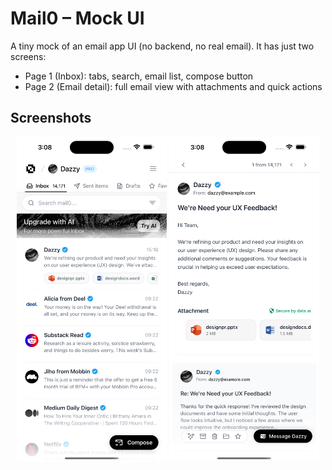 # Mail0 – Mock UI

A tiny mock of an email app UI (no backend, no real email). It has just two screens:

- Page 1 (Inbox): tabs, search, email list, compose button
- Page 2 (Email detail): full email view with attachments and quick actions

## Screenshots

<p align="center">
  <img src="assets/images/page-1.png" alt="Page 1 (Inbox)" height="520" />
  <img src="assets/images/page-2.png" alt="Page 2 (Email detail)" height="520" />
</p>
